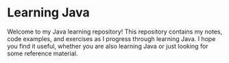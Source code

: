 # Learning Java

Welcome to my Java learning repository! This repository contains my notes, code examples, and exercises as I progress through learning Java. I hope you find it useful, whether you are also learning Java or just looking for some reference material.


